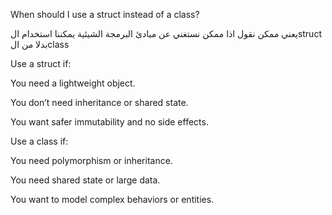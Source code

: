 When should I use a struct instead of a class?


يعني ممكن نقول اذا ممكن نستغني عن مبادئ البرمجة الشيئية يمكننا استخدام الstruct بدلا من الclass

Use a struct if:

You need a lightweight object.

You don’t need inheritance or shared state.

You want safer immutability and no side effects.

Use a class if:

You need polymorphism or inheritance.

You need shared state or large data.

You want to model complex behaviors or entities.
